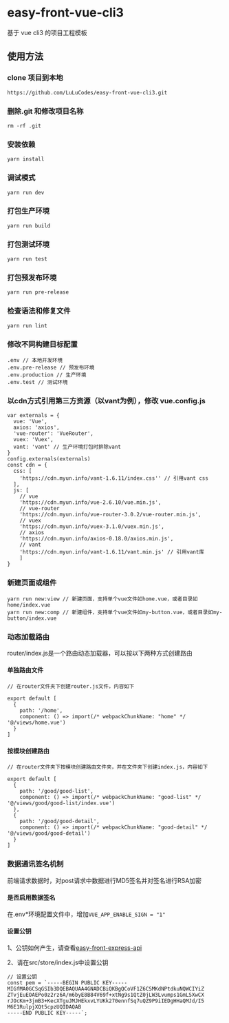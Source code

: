 # easy-front-vue-cli3

基于 vue cli3 的项目工程模板

## 使用方法

### clone 项目到本地

```
https://github.com/LuLuCodes/easy-front-vue-cli3.git

```

### 删除.git 和修改项目名称

```
rm -rf .git
```

### 安装依赖

```
yarn install
```

### 调试模式

```
yarn run dev
```

### 打包生产环境

```
yarn run build
```

### 打包测试环境

```
yarn run test
```

### 打包预发布环境

```
yarn run pre-release
```

### 检查语法和修复文件

```
yarn run lint
```

### 修改不同构建目标配置

```
.env // 本地开发环境
.env.pre-release // 预发布环境
.env.production // 生产环境
.env.test // 测试环境
```

### 以cdn方式引用第三方资源（以vant为例），修改 vue.config.js
```
var externals = {
  vue: 'Vue',
  axios: 'axios',
  'vue-router': 'VueRouter',
  vuex: 'Vuex',
  vant: 'vant' // 生产环境打包时排除vant
}
config.externals(externals)
const cdn = {
  css: [
    'https://cdn.myun.info/vant-1.6.11/index.css'' // 引用vant css
  ],
  js: [
    // vue
    'https://cdn.myun.info/vue-2.6.10/vue.min.js',
    // vue-router
    'https://cdn.myun.info/vue-router-3.0.2/vue-router.min.js',
    // vuex
    'https://cdn.myun.info/vuex-3.1.0/vuex.min.js',
    // axios
    'https://cdn.myun.info/axios-0.18.0/axios.min.js',
    // vant
    'https://cdn.myun.info/vant-1.6.11/vant.min.js' // 引用vant库
    ]
}
```

### 新建页面或组件
```
yarn run new:view // 新建页面，支持单个vue文件如home.vue，或者目录如home/index.vue
yarn run new:comp // 新建组件，支持单个vue文件如my-button.vue，或者目录如my-button/index.vue
```

### 动态加载路由
router/index.js是一个路由动态加载器，可以按以下两种方式创建路由

#### 单独路由文件
```
// 在router文件夹下创建router.js文件，内容如下

export default [
  {
    path: '/home',
    component: () => import(/* webpackChunkName: "home" */ '@/views/home.vue')
  }
]
```

#### 按模块创建路由
```
// 在router文件夹下按模块创建路由文件夹，并在文件夹下创建index.js，内容如下

export default [
  {
    path: '/good/good-list',
    component: () => import(/* webpackChunkName: "good-list" */ '@/views/good/good-list/index.vue')
  },
  {
    path: '/good/good-detail',
    component: () => import(/* webpackChunkName: "good-detail" */ '@/views/good/good-detail')
  }
]
```

### 数据通讯签名机制
前端请求数据时，对post请求中数据进行MD5签名并对签名进行RSA加密

#### 是否启用数据签名
在.env*环境配置文件中，增加`VUE_APP_ENABLE_SIGN = "1"`

#### 设置公钥
1、公钥如何产生，请查看[easy-front-express-api](https://github.com/LuLuCodes/easy-front-express-api)

2、请在src/store/index.js中设置公钥
```
// 设置公钥
const pem = `-----BEGIN PUBLIC KEY-----
MIGfMA0GCSqGSIb3DQEBAQUAA4GNADCBiQKBgQCoVF1Z6CSMKdNPtdkuNQWCIYiZ
ZTvjEuEOAEPo0z2rz6A/m6byE8B84V69f+xtNg9s1QtZ0jLW3Lvumps1GmLSXwCX
rJOcKm+3jmB3+KecXTguJMJHEkxvLYUKk270ennfSq7uQZ9P9iIEDgHHaQMJd/I5
M6E1RulpjXQt5cpzUQIDAQAB
-----END PUBLIC KEY-----`;
```